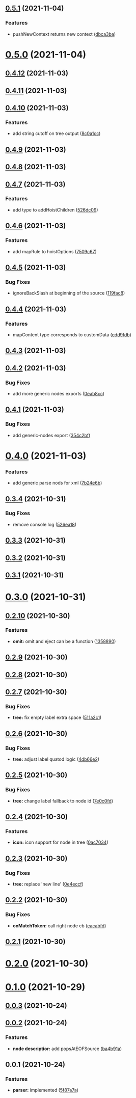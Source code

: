 ## [0.5.1](https://github.com/prostojs/parser/compare/v0.5.0...v0.5.1) (2021-11-04)


### Features

* pushNewContext returns new context ([dbca3ba](https://github.com/prostojs/parser/commit/dbca3ba563aa895c2a8dd7c9e537e25806f821e8))



# [0.5.0](https://github.com/prostojs/parser/compare/v0.4.12...v0.5.0) (2021-11-04)



## [0.4.12](https://github.com/prostojs/parser/compare/v0.4.11...v0.4.12) (2021-11-03)



## [0.4.11](https://github.com/prostojs/parser/compare/v0.4.10...v0.4.11) (2021-11-03)



## [0.4.10](https://github.com/prostojs/parser/compare/v0.4.9...v0.4.10) (2021-11-03)


### Features

* add string cutoff on tree output ([8c0a1cc](https://github.com/prostojs/parser/commit/8c0a1cc6a1e77fe9afb58c9616dbbe2c227839d4))



## [0.4.9](https://github.com/prostojs/parser/compare/v0.4.8...v0.4.9) (2021-11-03)



## [0.4.8](https://github.com/prostojs/parser/compare/v0.4.7...v0.4.8) (2021-11-03)



## [0.4.7](https://github.com/prostojs/parser/compare/v0.4.6...v0.4.7) (2021-11-03)


### Features

* add type to addHoistChildren ([526dc09](https://github.com/prostojs/parser/commit/526dc09040cfc1da2e5451e1c1f44d82f4d2e4ce))



## [0.4.6](https://github.com/prostojs/parser/compare/v0.4.5...v0.4.6) (2021-11-03)


### Features

* add mapRule to hoistOptions ([7509c67](https://github.com/prostojs/parser/commit/7509c676f91ceba0deedc784179a248babab7862))



## [0.4.5](https://github.com/prostojs/parser/compare/v0.4.4...v0.4.5) (2021-11-03)


### Bug Fixes

* ignoreBackSlash at beginning of the source ([119fac8](https://github.com/prostojs/parser/commit/119fac839bc66644304646566a4c40b51fb13a92))



## [0.4.4](https://github.com/prostojs/parser/compare/v0.4.3...v0.4.4) (2021-11-03)


### Features

* mapContent type corresponds to customData ([edd9fdb](https://github.com/prostojs/parser/commit/edd9fdb66efb5c7643aa68a111610d53aa3b5422))



## [0.4.3](https://github.com/prostojs/parser/compare/v0.4.2...v0.4.3) (2021-11-03)



## [0.4.2](https://github.com/prostojs/parser/compare/v0.4.1...v0.4.2) (2021-11-03)


### Bug Fixes

* add more generic nodes exports ([0eab8cc](https://github.com/prostojs/parser/commit/0eab8ccbd7b869fac881da8d2db78e77b79941c7))



## [0.4.1](https://github.com/prostojs/parser/compare/v0.4.0...v0.4.1) (2021-11-03)


### Bug Fixes

* add generic-nodes export ([354c2bf](https://github.com/prostojs/parser/commit/354c2bf783a2d688cdd027945de0e17c80d6c622))



# [0.4.0](https://github.com/prostojs/parser/compare/v0.3.4...v0.4.0) (2021-11-03)


### Features

* add generic parse nods for xml ([7b24e6b](https://github.com/prostojs/parser/commit/7b24e6bb832a5f60611687075f77a83d3a13139c))



## [0.3.4](https://github.com/prostojs/parser/compare/v0.3.3...v0.3.4) (2021-10-31)


### Bug Fixes

* remove console.log ([526ea18](https://github.com/prostojs/parser/commit/526ea18c4fca1cf7bb8215b4ccdeed685af3fa35))



## [0.3.3](https://github.com/prostojs/parser/compare/v0.3.2...v0.3.3) (2021-10-31)



## [0.3.2](https://github.com/prostojs/parser/compare/v0.3.1...v0.3.2) (2021-10-31)



## [0.3.1](https://github.com/prostojs/parser/compare/v0.3.0...v0.3.1) (2021-10-31)



# [0.3.0](https://github.com/prostojs/parser/compare/v0.2.10...v0.3.0) (2021-10-31)



## [0.2.10](https://github.com/prostojs/parser/compare/v0.2.9...v0.2.10) (2021-10-30)


### Features

* **omit:** omit and eject can be a function ([1358890](https://github.com/prostojs/parser/commit/13588901a3179f1f57017ce8767fe66bdb4cb3a8))



## [0.2.9](https://github.com/prostojs/parser/compare/v0.2.8...v0.2.9) (2021-10-30)



## [0.2.8](https://github.com/prostojs/parser/compare/v0.2.7...v0.2.8) (2021-10-30)



## [0.2.7](https://github.com/prostojs/parser/compare/v0.2.6...v0.2.7) (2021-10-30)


### Bug Fixes

* **tree:** fix empty label extra space ([511a2c1](https://github.com/prostojs/parser/commit/511a2c1f9075424e14ea76250715a11bf95e5ec9))



## [0.2.6](https://github.com/prostojs/parser/compare/v0.2.5...v0.2.6) (2021-10-30)


### Bug Fixes

* **tree:** adjust label quatod logic ([4db66e2](https://github.com/prostojs/parser/commit/4db66e2591b210a2d9237a9b9ff1fad34d53fd65))



## [0.2.5](https://github.com/prostojs/parser/compare/v0.2.4...v0.2.5) (2021-10-30)


### Bug Fixes

* **tree:** change label fallback to node id ([7e0c0fd](https://github.com/prostojs/parser/commit/7e0c0fd622775dfbd38c7f470adf226d61919b8a))



## [0.2.4](https://github.com/prostojs/parser/compare/v0.2.3...v0.2.4) (2021-10-30)


### Features

* **icon:** icon support for node in tree ([0ac7034](https://github.com/prostojs/parser/commit/0ac7034e2c699504df5f48ca01fbd7c99756db33))



## [0.2.3](https://github.com/prostojs/parser/compare/v0.2.2...v0.2.3) (2021-10-30)


### Bug Fixes

* **tree:** replace 'new line' ([0e4eccf](https://github.com/prostojs/parser/commit/0e4eccfbbe0af9eebab347c8c0f764eeba92273e))



## [0.2.2](https://github.com/prostojs/parser/compare/v0.2.1...v0.2.2) (2021-10-30)


### Bug Fixes

* **onMatchToken:** call right node cb ([eacabfd](https://github.com/prostojs/parser/commit/eacabfd6605d47c311c52e1689e16a5ff7b411bb))



## [0.2.1](https://github.com/prostojs/parser/compare/v0.2.0...v0.2.1) (2021-10-30)



# [0.2.0](https://github.com/prostojs/parser/compare/v0.1.0...v0.2.0) (2021-10-30)



# [0.1.0](https://github.com/prostojs/parser/compare/v0.0.3...v0.1.0) (2021-10-29)



## [0.0.3](https://github.com/prostojs/parser/compare/v0.0.2...v0.0.3) (2021-10-24)



## [0.0.2](https://github.com/prostojs/parser/compare/v0.0.1...v0.0.2) (2021-10-24)


### Features

* **node descriptior:** add popsAtEOFSource ([ba4b91a](https://github.com/prostojs/parser/commit/ba4b91a7ced98c5af80cecc2e7ac1cd19b23f911))



## 0.0.1 (2021-10-24)


### Features

* **parser:** implemented ([5f87a7a](https://github.com/prostojs/parser/commit/5f87a7a4c617da3957fcb6d1187a3450f9135862))



